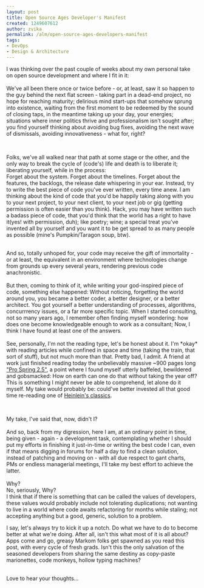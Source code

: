 ```yaml
---
layout: post
title: Open Source Ages Developer's Manifest
created: 1249607612
author: zvika
permalink: /alm/open-source-ages-developers-manifest
tags:
- DevOps
- Design & Architecture
---
```

<p>I was thinking over the past couple of weeks about my own personal take on open source development and where I fit in it:<br />
<br />
We've all been there once or twice before - or, at least, saw it so happen to the guy behind the next flat screen - taking part in a dead-end project, no hope for reaching maturity; delirious mind start-ups that somehow sprung into existence, waiting from the first moment to be redeemed by the sound of closing taps, in the meantime taking up your day, your energies; situations where inner politics thrive and professionalism isn't sought after; you find yourself thinking about avoiding bug fixes, avoiding the next wave of dismissals, avoiding innovativeness - what for, right?</p>
<p>&nbsp;</p>
<p>Folks, we've all walked near that path at some stage or the other, and the only way to break the cycle of (code's) life and death is to liberate it; liberating yourself, while in the process:<br />
Forget about the system. Forget about the timelines. Forget about the features, the backlogs, the release date whispering in your ear. Instead, try to write the best piece of code you've ever written, every time anew. I am thinking about the kind of code that you'd be happily taking along with you to your next project, to your next client, to your next job or gig (getting permission is often easier than you think). Hack, you may have written such a badass piece of code, that you'd think that the world has a right to have it(yes! with permission, duh); like poetry; wine; a special treat you've invented all by yourself and you want it to be get spread to as many people as possible (mine's Pumpkin/Taragon soup, btw).</p>
<p><br />
And so, totally unhoped for, your code may receive the gift of immortality - or at least, the equivalent in an environment where technologies change from grounds up every several years, rendering previous code anachronistic. <br />
<br />
But then, coming to think of it, while writing your god-inspired piece of code, something else happened: Without noticing, forgetting the world around you, you became a better coder, a better designer, or a better architect. You got yourself a better understanding of processes, algorithms, concurrrency issues, or a far more specific topic. When I started consulting, not so many years ago, I remember often finding myself wondering: how does one become knowledgeable enough to work as a consultant; Now, I think I have found at least one of the answers.  <br />
<br />
See, personally, I'm not the reading type, let's be honest about it. I'm *okay* with reading articles while confined in space and time (taking the train, that sort of stuff), but not much more than that. Pretty bad, I admit. A friend at work just finished reading today the unbelievably massive ~900 pages long <a href="http://www.apress.com/book/view/1590599217">&quot;Pro Spring 2.5&quot;</a>, a point where I found myself utterly baffeled, bewildered and gobsmacked: How on earth can one do that without taking the year off? This is something I might never be able to comprehend, let alone do it myself. My take would probably be: could've better invested all that good time re-reading one of <a href="http://en.wikipedia.org/wiki/Stranger_in_a_Strange_Land">Heinlein's classics</a>.</p>
<p>&nbsp;</p>
<p>My take, I've said that, now, didn't I?<br />
<br />
And so, back from my digression, here I am, at an ordinary point in time, being given - again - a development task, contemplating whether I should put my efforts in finishing it just-in-time or writing the best code I can, even if that means digging in forums for half a day to find a clean solution, instead of patching and moving on - with all due respect to gant charts, PMs or endless managerial meetings, I'll take my best effort to achieve the latter.<br />
<br />
Why?<br />
No, seriously, Why?<br />
I think that if there is something that can be called the values of developers, these values would probably include not tolerating duplications; not wanting to live in a world where code awaits refactoring for months while staling; not accepting anything but a good, generic, solution to a problem.</p>
<p>I say, let's always try to kick it up a notch. Do what we have to do to become better at what we're doing. After all, isn't this what most of it is all  about? Apps come and go, greasy Markom folks get spawned as you read this post, with every cycle of fresh grads. Isn't this the only salvation of the seasoned developers from sharing the same destiny as  copy-paste marionettes, code monkeys, hollow typing machines?</p>
<p><br />
Love to hear your thoughts...</p>
<p>&nbsp;</p>
